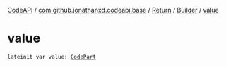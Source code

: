 [CodeAPI](../../../index.md) / [com.github.jonathanxd.codeapi.base](../../index.md) / [Return](../index.md) / [Builder](index.md) / [value](.)

# value

`lateinit var value: `[`CodePart`](../../../com.github.jonathanxd.codeapi/-code-part/index.md)